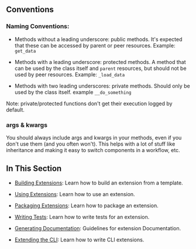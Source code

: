 

## Conventions
### Naming Conventions: 

- Methods without a leading underscore: public methods. It's expected that these can be accessed by parent or peer resources. Example: `get_data`

- Methods with a leading underscore: protected methods. A method that can be used by the class itself and `parent` resources, but should not be used by peer resources. Example: `_load_data` 

- Methods with two leading underscores: private methods. Should only be used by the class itself. example `__do_something`

Note: private/protected functions don't get their execution logged by default. 

### args & kwargs

You should always include args and kwargs in your methods, even if you don't use them (and you often won't). This helps with a lot of stuff like inheritance and making it easy to switch components in a workflow, etc. 

## In This Section 

- [Building Extensions](building_extensions.md): Learn how to build an extension from a template. 

- [Using Extensions](using_extensions.md): Learn how to use an extension. 

- [Packaging Extensions](packaging_extensions.md): Learn how to package an extension.

- [Writing Tests](writing_extension_tests.md): Learn how to write tests for an extension.

- [Generating Documentation](writing_extension_documentation.md): Guidelines for extension Documentation. 

- [Extending the CLI](extending_cli.md): Learn how to write CLI extensions. 